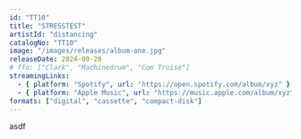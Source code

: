 ```yaml
---
id: "TT10"
title: "STRESSTEST"
artistId: "distancing"
catalogNo: "TT10"
image: "/images/releases/album-one.jpg"
releaseDate: 2024-09-20
# ffo: ["Clark", "Machinedrum", "Com Truise"]
streamingLinks:
  - { platform: "Spotify", url: "https://open.spotify.com/album/xyz" }
  - { platform: "Apple Music", url: "https://music.apple.com/album/xyz" }
formats: ["digital", "cassette", "compact-disk"]
---
```


asdf